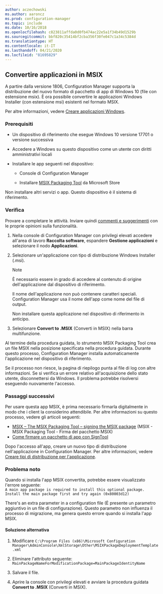 ```yaml
---
author: aczechowski
ms.author: aaroncz
ms.prod: configuration-manager
ms.topic: include
ms.date: 10/16/2018
ms.openlocfilehash: c823811affda0d0fb474ac22e5a1f34b49d1529b
ms.sourcegitcommit: bbf820c35414bf2cba356f30fe047c1a34c5384d
ms.translationtype: HT
ms.contentlocale: it-IT
ms.lasthandoff: 04/21/2020
ms.locfileid: "81695829"
---
```

## <a name="convert-applications-to-msix"></a><a name="bkmk_msix"></a> Convertire applicazioni in MSIX
<!--1359029-->

A partire dalla versione 1806, Configuration Manager supporta la distribuzione del nuovo formato di pacchetto di app di Windows 10 (file con estensione msix). È ora possibile convertire le applicazioni Windows Installer (con estensione msi) esistenti nel formato MSIX. 

Per altre informazioni, vedere [Creare applicazioni Windows](../../../../apps/get-started/creating-windows-applications.md#bkmk_general).


### <a name="prerequisites"></a>Prerequisiti

- Un dispositivo di riferimento che esegue Windows 10 versione 17701 o versione successiva  

- Accedere a Windows su questo dispositivo come un utente con diritti amministrativi locali  

- Installare le app seguenti nel dispositivo:  

    - Console di Configuration Manager  

    - Installare [MSIX Packaging Tool](https://www.microsoft.com/store/productId/9N5LW3JBCXKF) da Microsoft Store  

Non installare altri servizi o app. Questo dispositivo è il sistema di riferimento. 


### <a name="try-it-out"></a>Verifica

Provare a completare le attività. Inviare quindi [commenti e suggerimenti](../../../understand/find-help.md#product-feedback) con le proprie opinioni sulla funzionalità.

1. Nella console di Configuration Manager con privilegi elevati accedere all'area di lavoro **Raccolta software**, espandere **Gestione applicazioni** e selezionare il nodo **Applicazioni**.  

2. Selezionare un'applicazione con tipo di distribuzione Windows Installer (.msi).  

    > [!Note]  
    > È necessario essere in grado di accedere al contenuto di origine dell'applicazione dal dispositivo di riferimento.  
    > 
    > Il nome dell'applicazione non può contenere caratteri speciali. Configuration Manager usa il nome dell'app come nome del file di output.  
    > 
    > Non installare questa applicazione nel dispositivo di riferimento in anticipo.  

3. Selezionare **Convert to .MSIX** (Converti in MSIX) nella barra multifunzione.

Al termine della procedura guidata, lo strumento MSIX Packaging Tool crea un file MSIX nella posizione specificata nella procedura guidata. Durante questo processo, Configuration Manager installa automaticamente l'applicazione nel dispositivo di riferimento.

Se il processo non riesce, la pagina di riepilogo punta al file di log con altre informazioni. Se si verifica un errore relativo all'acquisizione dello stato utente, disconnettersi da Windows. Il problema potrebbe risolversi eseguendo nuovamente l'accesso.

### <a name="next-steps"></a>Passaggi successivi

Per usare questa app MSIX, è prima necessario firmarla digitalmente in modo che i client la considerino attendibile. Per altre informazioni su questo processo, vedere gli articoli seguenti: 
- [MSIX – The MSIX Packaging Tool – signing the MSIX package](https://blogs.msdn.microsoft.com/sgern/2018/09/06/msix-the-msix-packaging-tool-signing-the-msix-package/) (MSIX - MSIX Packaging Tool - Firma del pacchetto MSIX)
- [Come firmare un pacchetto di app con SignTool](https://docs.microsoft.com/windows/desktop/appxpkg/how-to-sign-a-package-using-signtool)

Dopo l'accesso all'app, creare un nuovo tipo di distribuzione nell'applicazione in Configuration Manager. Per altre informazioni, vedere [Creare tipi di distribuzione per l'applicazione](../../../../apps/deploy-use/create-applications.md#bkmk_create-dt).


### <a name="known-issue"></a>Problema noto

<!--3212701-->
Quando si installa l'app MSIX convertita, potrebbe essere visualizzato l'errore seguente:  
`A main app package is required to install this optional package. Install the main package first and try again (0x80003d12)`  

There's an extra parameter in a configuration file (È presente un parametro aggiuntivo in un file di configurazione). Questo parametro non influenza il processo di migrazione, ma genera questo errore quando si installa l'app MSIX. 

#### <a name="workaround"></a>Soluzione alternativa
1. Modificare `C:\Program Files (x86)\Microsoft Configuration Manager\AdminConsole\XmlStorage\Other\MSIXPackageDeploymentTemplate.xml`  

2. Eliminare l'attributo seguente: `MainPackageNameForModificationPackage=MainPackageIdentityName`  

3. Salvare il file.  

4. Aprire la console con privilegi elevati e avviare la procedura guidata **Convert to .MSIX** (Converti in MSIX).  


